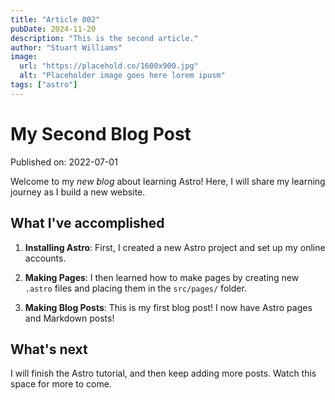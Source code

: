 ```yaml
---
title: "Article 002"
pubDate: 2024-11-20
description: "This is the second article."
author: "Stuart Williams"
image:
  url: "https://placehold.co/1600x900.jpg"
  alt: "Placeholder image goes here lorem ipusm"
tags: ["astro"]
---
```


# My Second Blog Post

Published on: 2022-07-01

Welcome to my _new blog_ about learning Astro! Here, I will share my learning journey as I build a new website.

## What I've accomplished

1. **Installing Astro**: First, I created a new Astro project and set up my online accounts.

2. **Making Pages**: I then learned how to make pages by creating new `.astro` files and placing them in the `src/pages/` folder.

3. **Making Blog Posts**: This is my first blog post! I now have Astro pages and Markdown posts!

## What's next

I will finish the Astro tutorial, and then keep adding more posts. Watch this space for more to come.
